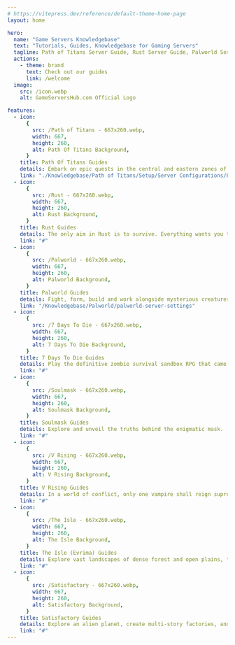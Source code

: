```yaml
---
# https://vitepress.dev/reference/default-theme-home-page
layout: home

hero:
  name: "Game Servers Knowledgebase"
  text: "Tutorials, Guides, Knowledgebase for Gaming Servers"
  tagline: Path of Titans Server Guide, Rust Server Guide, Palworld Server Guide, 7 Days To Die Server Guide, Soulmask Server Guide, V Rising Server Guide, The Isle Server Guide,
  actions:
    - theme: brand
      text: Check out our guides
      link: /welcome
  image:
    src: /icon.webp
    alt: GameServersHub.com Official Logo

features:
  - icon:
      {
        src: /Path of Titans - 667x260.webp,
        width: 667,
        height: 260,
        alt: Path Of Titans Background,
      }
    title: Path Of Titans Guides
    details: Embark on epic quests in the central and eastern zones of Gondwa, and strive to become the best.
    link: "./Knowledgebase/Path of Titans/Setup/Server Configurations/Path-of-Titans-How-To-Install-Mods"
  - icon:
      {
        src: /Rust - 667x260.webp,
        width: 667,
        height: 260,
        alt: Rust Background,
      }
    title: Rust Guides
    details: The only aim in Rust is to survive. Everything wants you to die!
    link: "#"
  - icon:
      {
        src: /Palworld - 667x260.webp,
        width: 667,
        height: 260,
        alt: Palworld Background,
      }
    title: Palworld Guides
    details: Fight, farm, build and work alongside mysterious creatures called “Pals” open world survival and crafting game!
    link: "/Knowledgebase/Palworld/palworld-server-settings"
  - icon:
      {
        src: /7 Days To Die - 667x260.webp,
        width: 667,
        height: 260,
        alt: 7 Days To Die Background,
      }
    title: 7 Days To Die Guides
    details: Play the definitive zombie survival sandbox RPG that came first. Navezgane awaits!
    link: "#"
  - icon:
      {
        src: /Soulmask - 667x260.webp,
        width: 667,
        height: 260,
        alt: Soulmask Background,
      }
    title: Soulmask Guides
    details: Explore and unveil the truths behind the enigmatic mask.
    link: "#"
  - icon:
      {
        src: /V Rising - 667x260.webp,
        width: 667,
        height: 260,
        alt: V Rising Background,
      }
    title: V Rising Guides
    details: In a world of conflict, only one vampire shall reign supreme. Dare you challenge the throne of Dracula?
    link: "#"
  - icon:
      {
        src: /The Isle - 667x260.webp,
        width: 667,
        height: 260,
        alt: The Isle Background,
      }
    title: The Isle (Evrima) Guides
    details: Explore vast landscapes of dense forest and open plains, traverse treacherous mountains, and wade through dark swamps where horrors lurk.
    link: "#"
  - icon:
      {
        src: /Satisfactory - 667x260.webp,
        width: 667,
        height: 260,
        alt: Satisfactory Background,
      }
    title: Satisfactory Guides
    details: Explore an alien planet, create multi-story factories, and enter conveyor belt heaven!
    link: "#"
---
```

